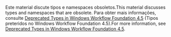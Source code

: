 <span data-ttu-id="f6d71-101">Este material discute tipos e namespaces obsoletos.</span><span class="sxs-lookup"><span data-stu-id="f6d71-101">This material discusses types and namespaces that are obsolete.</span></span> <span data-ttu-id="f6d71-102">Para obter mais informações, consulte [Deprecated Types in Windows Workflow Foundation 4.5](http://aka.ms/wfdeprecatedtypes) (Tipos preteridos no Windows Workflow Foundation 4.5).</span><span class="sxs-lookup"><span data-stu-id="f6d71-102">For more information, see [Deprecated Types in Windows Workflow Foundation 4.5](http://aka.ms/wfdeprecatedtypes).</span></span>